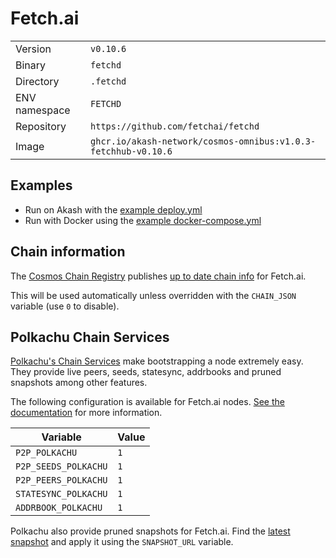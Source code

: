 # Fetch.ai

| | |
|---|---|
|Version|`v0.10.6`|
|Binary|`fetchd`|
|Directory|`.fetchd`|
|ENV namespace|`FETCHD`|
|Repository|`https://github.com/fetchai/fetchd`|
|Image|`ghcr.io/akash-network/cosmos-omnibus:v1.0.3-fetchhub-v0.10.6`|

## Examples

- Run on Akash with the [example deploy.yml](./deploy.yml)
- Run with Docker using the [example docker-compose.yml](./docker-compose.yml)

## Chain information

The [Cosmos Chain Registry](https://github.com/cosmos/chain-registry) publishes [up to date chain info](https://raw.githubusercontent.com/cosmos/chain-registry/master/fetchhub/chain.json) for Fetch.ai.

This will be used automatically unless overridden with the `CHAIN_JSON` variable (use `0` to disable).

## Polkachu Chain Services

[Polkachu's Chain Services](https://www.polkachu.com/) make bootstrapping a node extremely easy. They provide live peers, seeds, statesync, addrbooks and pruned snapshots among other features.

The following configuration is available for Fetch.ai nodes. [See the documentation](../README.md#polkachu-services) for more information.

|Variable|Value|
|---|---|
|`P2P_POLKACHU`|`1`|
|`P2P_SEEDS_POLKACHU`|`1`|
|`P2P_PEERS_POLKACHU`|`1`|
|`STATESYNC_POLKACHU`|`1`|
|`ADDRBOOK_POLKACHU`|`1`|

Polkachu also provide pruned snapshots for Fetch.ai. Find the [latest snapshot](https://polkachu.com/tendermint_snapshots/akash) and apply it using the `SNAPSHOT_URL` variable.
